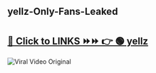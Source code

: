 
 ## yellz-Only-Fans-Leaked

# <h2><a href="https://clipsfans.com/yellz&ref=git">🔗 Click to LINKS ⏩⏩ 👉 🟢 yellz </a></h2>

<a href="https://clipsfans.com/yellz&ref=git" rel="nofollow" data-target="animated-image.originalLink"><img src="https://i.ibb.co.com/xMMVF88/686577567.gif" alt="Viral Video Original" style="max-width: 100%; display: inline-block;" data-target="animated-image.originalImage"></a>
